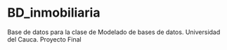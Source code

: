 # BD_inmobiliaria
Base de datos para la clase de Modelado de bases de datos. Universidad del Cauca. Proyecto Final
